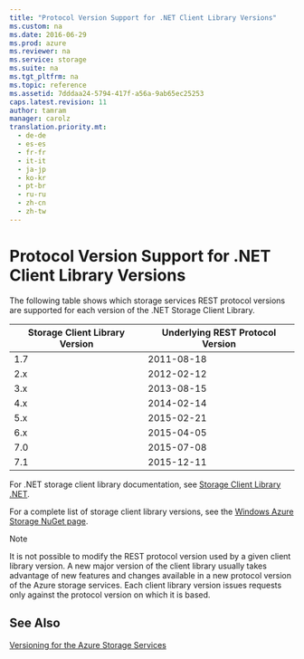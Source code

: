 ```yaml
---
title: "Protocol Version Support for .NET Client Library Versions"
ms.custom: na
ms.date: 2016-06-29
ms.prod: azure
ms.reviewer: na
ms.service: storage
ms.suite: na
ms.tgt_pltfrm: na
ms.topic: reference
ms.assetid: 7dddaa24-5794-417f-a56a-9ab65ec25253
caps.latest.revision: 11
author: tamram
manager: carolz
translation.priority.mt: 
  - de-de
  - es-es
  - fr-fr
  - it-it
  - ja-jp
  - ko-kr
  - pt-br
  - ru-ru
  - zh-cn
  - zh-tw
---
```

# Protocol Version Support for .NET Client Library Versions
The following table shows which storage services REST protocol versions are supported for each version of the .NET Storage Client Library.  
  
|Storage Client Library Version|Underlying REST Protocol Version|  
|------------------------------------|--------------------------------------|  
|1.7|2011-08-18|  
|2.x|2012-02-12|  
|3.x|2013-08-15|  
|4.x|2014-02-14|  
|5.x|2015-02-21|  
|6.x|2015-04-05|  
|7.0|2015-07-08|  
|7.1|2015-12-11|  
  
 For .NET storage client library documentation, see [Storage Client Library .NET](../fileservices/Azure%20Storage%20Client%20Library%20for%20.NET.md).  
  
 For a complete list of storage client library versions, see the [Windows Azure Storage NuGet page](https://www.nuget.org/packages/WindowsAzure.Storage/).  
  
> [!NOTE]
>  It is not possible to modify the REST protocol version used by a given client library version. A new major version of the client library usually takes advantage of new features and changes available in a new protocol version of the Azure storage services. Each client library version issues requests only against the protocol version on which it is based.  
  
## See Also  
 [Versioning for the Azure Storage Services](../fileservices/Versioning-for-the-Azure-Storage-Services.md)